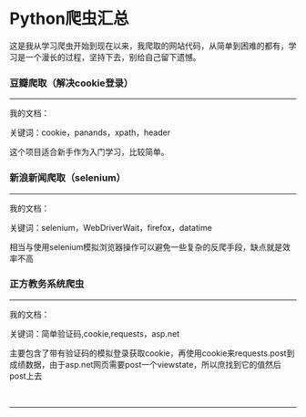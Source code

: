 <div class="kalamu-area" contenteditable="true"><h1>Python爬虫汇总<br></h1><p>这是我从学习爬虫开始到现在以来，我爬取的网站代码，从简单到困难的都有，学习是一个漫长的过程，坚持下去，别给自己留下遗憾。</p><h3>豆瓣爬取（解决cookie登录）<br></h3><hr><p>我的文档：</p><p>关键词：cookie，panands，xpath，header</p><p>这个项目适合新手作为入门学习，比较简单。</p><h3>新浪新闻爬取（selenium）<br></h3><hr><p>我的文档：</p><p>关键词：selenium，WebDriverWait，firefox，datatime</p><p>相当与使用selenium模拟浏览器操作可以避免一些复杂的反爬手段，缺点就是效率不高</p><h3>正方教务系统爬虫</h3><hr><p>我的文档：</p><p>关键词：简单验证码,cookie,requests，asp.net</p><p>主要包含了带有验证码的模拟登录获取cookie，再使用cookie来requests.post到成绩数据，由于asp.net网页需要post一个viewstate，所以庶找到它的值然后post上去<br></p><p><br></p><hr></div>
